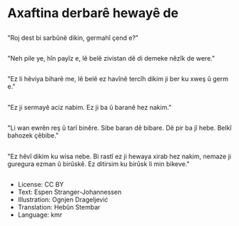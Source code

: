 # Axaftina derbarê hewayê de

##
"Roj dest bi sarbûnê dikin, germahî çend e?"

##
"Neh pile ye, hîn payîz e, lê belê zivistan dê di demeke nêzîk de were."

##
"Ez li hêviya biharê me, lê belê ez havînê tercîh dikim ji ber ku xweş û germ e."

##
"Ez ji sermayê aciz nabim. Ez ji ba û baranê hez nakim."

##
"Li wan ewrên reş û tarî binêre. Sibe baran dê bibare. Dê pir ba jî hebe. Belkî bahozek çêbibe."

##
"Ez hêvî dikim ku wisa nebe. Bi rastî ez ji hewaya xirab hez nakim, nemaze ji guregura ezman û birûskê. Ez ditirsim ku birûsk li min bikeve."

##
* License: CC BY
* Text: Espen Stranger-Johannessen
* Illustration: Ognjen Drageljević
* Translation: Hebûn Stembar
* Language: kmr
